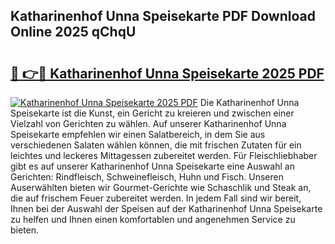 ## Katharinenhof Unna Speisekarte PDF Download Online 2025 qChqU

# <h2><a href="http://gc70ll.nevu.top/?p=Katharinenhof+Unna+Speisekarte">🔗 👉🔴 Katharinenhof Unna Speisekarte 2025 PDF</a></h2>

[![Katharinenhof Unna Speisekarte 2025 PDF](https://i.imgur.com/dBaPXMq.png)](http://gc70ll.nevu.top/?p=Katharinenhof+Unna+Speisekarte)
Die Katharinenhof Unna Speisekarte ist die Kunst, ein Gericht zu kreieren und zwischen einer Vielzahl von Gerichten zu wählen. Auf unserer Katharinenhof Unna Speisekarte empfehlen wir einen Salatbereich, in dem Sie aus verschiedenen Salaten wählen können, die mit frischen Zutaten für ein leichtes und leckeres Mittagessen zubereitet werden. Für Fleischliebhaber gibt es auf unserer Katharinenhof Unna Speisekarte eine Auswahl an Gerichten: Rindfleisch, Schweinefleisch, Huhn und Fisch. Unseren Auserwählten bieten wir Gourmet-Gerichte wie Schaschlik und Steak an, die auf frischem Feuer zubereitet werden. In jedem Fall sind wir bereit, Ihnen bei der Auswahl der Speisen auf der Katharinenhof Unna Speisekarte zu helfen und Ihnen einen komfortablen und angenehmen Service zu bieten.
